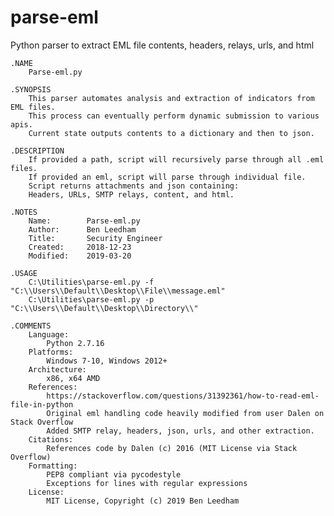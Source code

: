 # parse-eml
Python parser to extract EML file contents, headers, relays, urls, and html

    .NAME
        Parse-eml.py

    .SYNOPSIS
        This parser automates analysis and extraction of indicators from EML files.
        This process can eventually perform dynamic submission to various apis.
        Current state outputs contents to a dictionary and then to json.

    .DESCRIPTION
        If provided a path, script will recursively parse through all .eml files.
        If provided an eml, script will parse through individual file.
        Script returns attachments and json containing:
        Headers, URLs, SMTP relays, content, and html.

    .NOTES
        Name:        Parse-eml.py
        Author:      Ben Leedham
        Title:       Security Engineer
        Created:     2018-12-23
        Modified:    2019-03-20

    .USAGE
        C:\Utilities\parse-eml.py -f "C:\\Users\\Default\\Desktop\\File\\message.eml"
        C:\Utilities\parse-eml.py -p "C:\\Users\\Default\\Desktop\\Directory\\"

    .COMMENTS
        Language:
            Python 2.7.16
        Platforms:
            Windows 7-10, Windows 2012+
        Architecture:
            x86, x64 AMD
        References:
            https://stackoverflow.com/questions/31392361/how-to-read-eml-file-in-python
            Original eml handling code heavily modified from user Dalen on Stack Overflow
            Added SMTP relay, headers, json, urls, and other extraction.
        Citations:
            References code by Dalen (c) 2016 (MIT License via Stack Overflow)
        Formatting:
            PEP8 compliant via pycodestyle
            Exceptions for lines with regular expressions
        License:
            MIT License, Copyright (c) 2019 Ben Leedham
